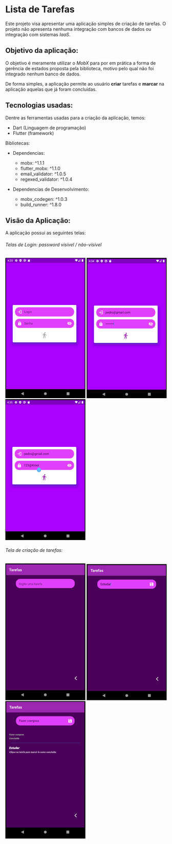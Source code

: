 # Lista de Tarefas

Este projeto visa apresentar uma aplicação simples de criação de tarefas. O projeto não apresenta nenhuma integração com bancos 
de dados ou integração com sistemas *IaaS*.

## Objetivo da aplicação:
O objetivo é meramente utilizar o *MobX* para por em prática a forma de gerência de estados proposta pela biblioteca, motivo 
pelo qual não foi integrado nenhum banco de dados.
  
  
De forma simples, a aplicação permite ao usuário **criar** tarefas e **marcar** na aplicação aquelas que já foram concluídas.
  
## Tecnologias usadas:
Dentre as ferramentas usadas para a criação da aplicação, temos:

- Dart (Linguagem de programação)
- Flutter (framework)

Bibliotecas:
* Dependencias:
    - mobx: ^1.1.1
    - flutter_mobx: ^1.1.0
    - email_validator: ^1.0.5
    - regexed_validator: ^1.0.4

* Dependencias de Desenvolvimento:
    - mobx_codegen: ^1.0.3
    - build_runner: ^1.8.0

  
  
## Visão da Aplicação:
  
A aplicação possui as seguintes telas:

###### Telas de Login: password visível / não-visível
<p align="left">
  <img src="readme_photos/1.png" width="250" title="Tela de Login">
  <img src="readme_photos/2.png" width="250" alt="Password não-visível">
  <img src="readme_photos/3.png" width="250" alt="Password visível">
</p> 


###### Tela de criação de tarefas:
<p align="left">
  <img src="readme_photos/4.png" width="250" title="Tela de Iserção de Tarefas">
  <img src="readme_photos/5.png" width="250" alt="Botão de inserir tarefas visível">
  <img src="readme_photos/6.png" width="250" alt="Tarefas concluída/ não-concluída">
</p> 

